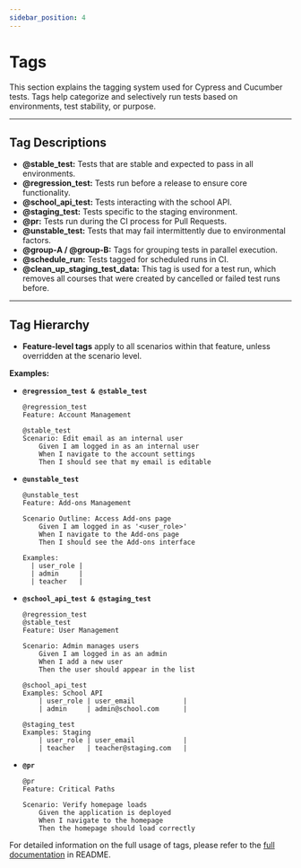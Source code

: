 ```yaml
---
sidebar_position: 4
---
```


# Tags

This section explains the tagging system used for Cypress and Cucumber tests. Tags help categorize and selectively run tests based on environments, test stability, or purpose.

---

## Tag Descriptions

- **@stable_test:** Tests that are stable and expected to pass in all environments.
- **@regression_test:** Tests run before a release to ensure core functionality.
- **@school_api_test:** Tests interacting with the school API.
- **@staging_test:** Tests specific to the staging environment.
- **@pr:** Tests run during the CI process for Pull Requests.
- **@unstable_test:** Tests that may fail intermittently due to environmental factors.
- **@group-A / @group-B:** Tags for grouping tests in parallel execution.
- **@schedule_run:** Tests tagged for scheduled runs in CI.
- **@clean_up_staging_test_data:** This tag is used for a test run, which removes all courses that were created by cancelled or failed test runs before.

---

## Tag Hierarchy

- **Feature-level tags** apply to all scenarios within that feature, unless overridden at the scenario level.

**Examples:**

- **`@regression_test & @stable_test`**

  ```gherkin
  @regression_test
  Feature: Account Management

  @stable_test
  Scenario: Edit email as an internal user
      Given I am logged in as an internal user
      When I navigate to the account settings
      Then I should see that my email is editable
  ```

- **`@unstable_test`**

  ```gherkin
  @unstable_test
  Feature: Add-ons Management

  Scenario Outline: Access Add-ons page
      Given I am logged in as '<user_role>'
      When I navigate to the Add-ons page
      Then I should see the Add-ons interface

  Examples:
    | user_role |
    | admin     |
    | teacher   |
  ```

- **`@school_api_test & @staging_test`**

  ```gherkin
  @regression_test
  @stable_test
  Feature: User Management

  Scenario: Admin manages users
      Given I am logged in as an admin
      When I add a new user
      Then the user should appear in the list

  @school_api_test
  Examples: School API
      | user_role | user_email            |
      | admin     | admin@school.com      |

  @staging_test
  Examples: Staging
      | user_role | user_email            |
      | teacher   | teacher@staging.com   |
  ```

- **`@pr`**

  ```gherkin
  @pr
  Feature: Critical Paths

  Scenario: Verify homepage loads
      Given the application is deployed
      When I navigate to the homepage
      Then the homepage should load correctly
  ```

For detailed information on the full usage of tags, please refer to the [full documentation](https://github.com/hpi-schul-cloud/e2e-system-tests/blob/main/docs/tags.md) in README.

